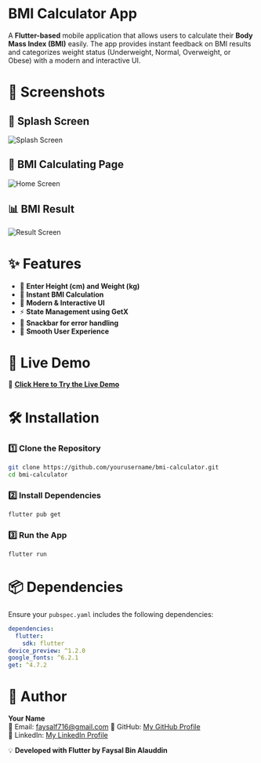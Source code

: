 # **BMI Calculator App**

A **Flutter-based** mobile application that allows users to calculate their **Body Mass Index (BMI)** easily. The app provides instant feedback on BMI results and categorizes weight status (Underweight, Normal, Overweight, or Obese) with a modern and interactive UI.

# **📸 Screenshots**

## **🏁 Splash Screen**
![Splash Screen](assets/screenshots/splash.png)

## **🏡 BMI Calculating Page**
![Home Screen](assets/screenshots/BMI.png)

## **📊 BMI Result**
![Result Screen](assets/screenshots/result.png)

# ✨ **Features**

- 📏 **Enter Height (cm) and Weight (kg)**
- 🔢 **Instant BMI Calculation**
- 🎨 **Modern & Interactive UI**
- ⚡ **State Management using GetX**
- 📣 **Snackbar for error handling**
- 🌙 **Smooth User Experience**

# 🚀 **Live Demo**
🔗 [**Click Here to Try the Live Demo**](https://faysalcsecu.github.io/Flutter_BMI_Calculating_App/)

# 🛠️ **Installation**

### **1️⃣ Clone the Repository**
```sh
git clone https://github.com/yourusername/bmi-calculator.git
cd bmi-calculator
```

### **2️⃣ Install Dependencies**
```sh
flutter pub get
```

### **3️⃣ Run the App**
```sh
flutter run
```

# 📦 **Dependencies**
Ensure your `pubspec.yaml` includes the following dependencies:
```yaml
dependencies:
  flutter:
    sdk: flutter
device_preview: ^1.2.0
google_fonts: ^6.2.1
get: ^4.7.2
```

# 👤 **Author**

**Your Name**  
📧 Email: faysalf716@gmail.com
🔗 GitHub: [My GitHub Profile](https://github.com/faysalcsecu)  
🔗 LinkedIn: [My LinkedIn Profile](https://www.linkedin.com/in/faysal-bin-alauddin-4815a92a7/)


💡 **Developed with Flutter by Faysal Bin Alauddin**
